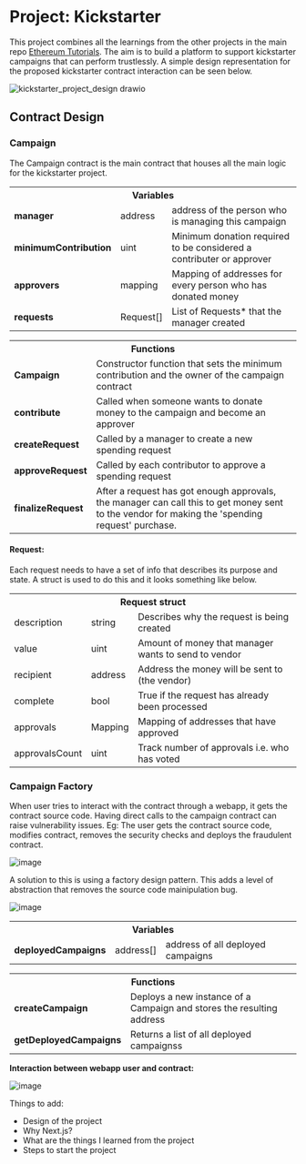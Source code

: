 # Project: Kickstarter

This project combines all the learnings from the other projects in the main repo [Ethereum Tutorials](https://github.com/rajeshsatpathy1/Ethereum_Tutorials). The aim is to build a platform to support kickstarter campaigns that can perform trustlessly.
A simple design representation for the proposed kickstarter contract interaction can be seen below.

![kickstarter_project_design drawio](https://github.com/rajeshsatpathy1/kickstarter/assets/21288436/25205059-b1d0-40fd-b352-3b5603352451)


## Contract Design

### Campaign

The Campaign contract is the main contract that houses all the main logic for the kickstarter project.

<table>
  <th colspan=3>Variables</th>
  <tr>
    <td><b>manager</b></td>
    <td>address</td>
    <td>address of the person who is managing this campaign</td>
  </tr>
  <tr>
    <td><b>minimumContribution</b></td>
    <td>uint</td>
    <td>Minimum donation required to be considered a contributer or approver</td>
  </tr>
  <tr>
    <td><b>approvers</b></td>
    <td>mapping</td>
    <td>Mapping of addresses for every person who has donated money</td>
  </tr>
  <tr>
    <td><b>requests</b></td>
    <td>Request[]</td>
    <td>List of Requests* that the manager created</td>
  </tr>
</table>

<table>
  <th colspan=2>Functions</th>
  <tr>
    <td><b>Campaign</b></td>
    <td>Constructor function that sets the minimum contribution and the owner of the campaign contract</td>
  </tr>
  <tr>
    <td><b>contribute</b></td>
    <td>Called when someone wants to donate money to the campaign and become an approver</td>
  </tr>
  <tr>
    <td><b>createRequest</b></td>
    <td>Called by a manager to create a new spending request</td>
  </tr>
  <tr>
    <td><b>approveRequest</b></td>
    <td>Called by each contributor to approve a spending request</td>
  </tr>
  <tr>
    <td><b>finalizeRequest</b></td>
    <td>After a request has got enough approvals, the manager can call this to get money sent to the vendor for making the 'spending request' purchase.</td>
  </tr>
</table>

#### Request:
Each request needs to have a set of info that describes its purpose and state. A struct is used to do this and it looks something like below.

<table>
  <th colspan=3>Request struct</th>
  <tr>
    <td>description</td>
    <td>string</td>
    <td>Describes why the request is being created</td>
  </tr>
  <tr>
    <td>value</td>
    <td>uint</td>
    <td>Amount of money that manager wants to send to vendor</td>
  </tr>
  <tr>
    <td>recipient</td>
    <td>address</td>
    <td>Address the money will be sent to (the vendor)</td>
  </tr>
  <tr>
    <td>complete</td>
    <td>bool</td>
    <td>True if the request has already been processed</td>
  </tr>
  <tr>
    <td>approvals</td>
    <td>Mapping</td>
    <td>Mapping of addresses that have approved</td>
  </tr>
  <tr>
    <td>approvalsCount</td>
    <td>uint</td>
    <td>Track number of approvals i.e. who has voted</td>
  </tr>
</table>

### Campaign Factory

When user tries to interact with the contract through a webapp, it gets the contract source code. Having direct calls to the campaign contract can raise vulnerability issues. Eg: The user gets the contract source code, modifies contract, removes the security checks and deploys the fraudulent contract.

![image](https://github.com/rajeshsatpathy1/kickstarter/assets/21288436/9f91f59f-79f4-4743-9263-f13e86106715)

A solution to this is using a factory design pattern. This adds a level of abstraction that removes the source code mainipulation bug.

![image](https://github.com/rajeshsatpathy1/kickstarter/assets/21288436/caf5bf95-08f9-4407-9726-aebe3129f022)

<table>
  <th colspan=3>Variables</th>
  <tr>
    <td><b>deployedCampaigns</b></td>
    <td>address[]</td>
    <td>address of all deployed campaigns</td>
  </tr>
</table>

<table>
  <th colspan=2>Functions</th>
  <tr>
    <td><b>createCampaign</b></td>
    <td>Deploys a new instance of a Campaign and stores the resulting address</td>
  </tr>
  <tr>
    <td><b>getDeployedCampaigns</b></td>
    <td>Returns a list of all deployed campaignss</td>
  </tr>
</table>

**Interaction between webapp user and contract:**

![image](https://github.com/rajeshsatpathy1/kickstarter/assets/21288436/727ec99b-40af-4ce5-8d64-9d11c2def5c2)










Things to add:
- Design of the project
- Why Next.js?
- What are the things I learned from the project
- Steps to start the project
